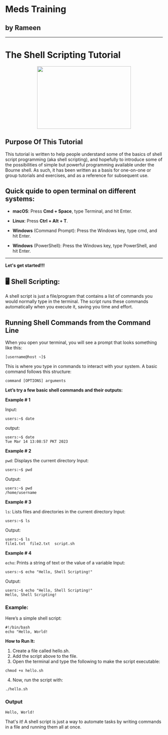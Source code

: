 # Meds Training
## by Rameen 
---
# The Shell Scripting Tutorial
<p align="center">
  <img src="https://devopscube.com/content/images/size/w2000/format/webp/2025/03/shell-scripting-linux-1.png" 
       style="width:300px; height:200px; object-fit:cover;"/>
</p>

## Purpose Of This Tutorial
This tutorial is written to help people understand some of the basics of shell script programming (aka shell scripting), and hopefully to introduce some of the possibilities of simple but powerful programming available under the Bourne shell. As such, it has been written as a basis for one-on-one or group tutorials and exercises, and as a reference for subsequent use.

## Quick quide to open terminal on different systems: 

- **macOS**: Press **Cmd + Space**, type Terminal, and hit Enter.

- **Linux**: Press **Ctrl + Alt + T**.

- **Windows** (Command Prompt): Press the Windows key, type cmd, and hit Enter.

- **Windows** (PowerShell): Press the Windows key, type PowerShell, and hit Enter.

---
**Let's get started!!!**

## 🖥️  Shell Scripting:
A shell script is just a file/program that contains a list of commands you would normally type in the terminal. The script runs these commands automatically when you execute it, saving you time and effort.
## Running Shell Commands from the Command Line
When you open your terminal, you will see a prompt that looks something like this:
```
[username@host ~]$
```
This is where you type in commands to interact with your system. A basic command follows this structure:
```
command [OPTIONS] arguments
```
**Let’s try a few basic shell commands and their outputs:**

**Example # 1**

Input:
```
users:~$ date
```
output: 
```
users:~$ date
Tue Mar 14 13:08:57 PKT 2023
```
**Example # 2**

```pwd```: Displays the current directory
Input:
```
users:~$ pwd
```
Output:

```
users:~$ pwd
/home/username
```

**Example # 3**

```ls```: Lists files and directories in the current directory
Input:
```
users:~$ ls
```
Output:

```
users:~$ ls
file1.txt  file2.txt  script.sh
```

**Example # 4**

```echo```: Prints a string of text or the value of a variable
Input:
```
users:~$ echo "Hello, Shell Scripting!"
```
Output:

```
users:~$ echo "Hello, Shell Scripting!"
Hello, Shell Scripting!
```



### Example: 
Here’s a simple shell script:
```
#!/bin/bash
echo "Hello, World!
```

**How to Run It:**
  1.  Create a file called hello.sh.
  2.  Add the script above to the file.
  3.  Open the terminal and type the following to make the script executable:

```
chmod +x hello.sh
```
  4. Now, run the script with:
```
./hello.sh
```
### Output
```
Hello, World!
```
That's it! A shell script is just a way to automate tasks by writing commands in a file and running them all at once.




